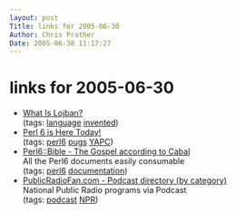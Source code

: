 ```yaml
---
layout: post
Title: links for 2005-06-30  
Author: Chris Prather
Date: 2005-06-30 11:17:27
---
```


# links for 2005-06-30
<ul class="delicious">
	<li>
		<div class="delicious-link"><a href="http://www.lojban.org/publications/level0/brochure-utf/book1.html">What Is Lojban?</a></div>
		<div class="delicious-tags">(tags: <a href="http://del.icio.us/perigrin/language">language</a> <a href="http://del.icio.us/perigrin/invented">invented</a>)</div>
	</li>
	<li>
		<div class="delicious-link"><a href="http://pugscode.org/talks/yapc/slide7a.html">Perl 6 is Here Today!</a></div>
		<div class="delicious-tags">(tags: <a href="http://del.icio.us/perigrin/perl6">perl6</a> <a href="http://del.icio.us/perigrin/pugs">pugs</a> <a href="http://del.icio.us/perigrin/YAPC">YAPC</a>)</div>
	</li>
	<li>
		<div class="delicious-link"><a href="http://search.cpan.org/dist/Perl6-Bible/lib/Perl6/Bible.pm">Perl6::Bible - The Gospel according to Cabal</a></div>
		<div class="delicious-extended">All the Perl6 documents easily consumable</div>
		<div class="delicious-tags">(tags: <a href="http://del.icio.us/perigrin/perl6">perl6</a> <a href="http://del.icio.us/perigrin/documentation">documentation</a>)</div>
	</li>
	<li>
		<div class="delicious-link"><a href="http://www.publicradiofan.com/podcastsbycat.html">PublicRadioFan.com - Podcast directory (by category)</a></div>
		<div class="delicious-extended">National Public Radio programs via Podcast</div>
		<div class="delicious-tags">(tags: <a href="http://del.icio.us/perigrin/podcast">podcast</a> <a href="http://del.icio.us/perigrin/NPR">NPR</a>)</div>
	</li>
</ul>

